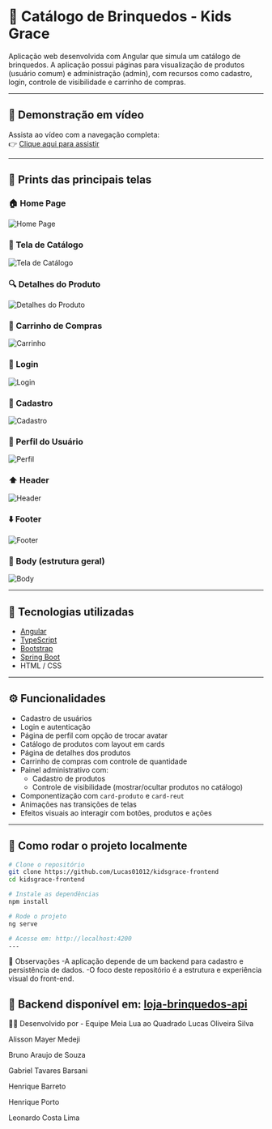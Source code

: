 # 🧸 Catálogo de Brinquedos - Kids Grace

Aplicação web desenvolvida com Angular que simula um catálogo de brinquedos. A aplicação possui páginas para visualização de produtos (usuário comum) e administração (admin), com recursos como cadastro, login, controle de visibilidade e carrinho de compras.

---

## 🎥 Demonstração em vídeo

Assista ao vídeo com a navegação completa:  
👉 [Clique aqui para assistir](https://youtu.be/iLZ5pZadPIo)

---

## 📸 Prints das principais telas

### 🏠 Home Page  
![Home Page](https://github.com/Lucas01012/kidsgrace-frontend/blob/main/Imagens%20KidsGrace/Home%20page.png?raw=true)

### 🧸 Tela de Catálogo  
![Tela de Catálogo](https://github.com/Lucas01012/kidsgrace-frontend/blob/main/Imagens%20KidsGrace/Tela%20de%20catalogo.png?raw=true)

### 🔍 Detalhes do Produto  
![Detalhes do Produto](https://github.com/Lucas01012/kidsgrace-frontend/blob/main/Imagens%20KidsGrace/Detalhes%20do%20produto.png?raw=true)

### 🛒 Carrinho de Compras  
![Carrinho](https://github.com/Lucas01012/kidsgrace-frontend/blob/main/Imagens%20KidsGrace/Carrinho.png?raw=true)

### 🔐 Login  
![Login](https://github.com/Lucas01012/kidsgrace-frontend/blob/main/Imagens%20KidsGrace/Login.png?raw=true)

### 🧑 Cadastro  
![Cadastro](https://github.com/Lucas01012/kidsgrace-frontend/blob/main/Imagens%20KidsGrace/cadastro.png)

### 👤 Perfil do Usuário  
![Perfil](https://github.com/Lucas01012/kidsgrace-frontend/blob/main/Imagens%20KidsGrace/Perfil.png?raw=true)

### ⬆️ Header  
![Header](https://github.com/Lucas01012/kidsgrace-frontend/blob/main/Imagens%20KidsGrace/Header.png?raw=true)

### ⬇️ Footer  
![Footer](https://github.com/Lucas01012/kidsgrace-frontend/blob/main/Imagens%20KidsGrace/Footer.png?raw=true)

### 🧍 Body (estrutura geral)  
![Body](https://github.com/Lucas01012/kidsgrace-frontend/blob/main/Imagens%20KidsGrace/Body.png?raw=true)

---

## 🚀 Tecnologias utilizadas

- [Angular](https://angular.io/)
- [TypeScript](https://www.typescriptlang.org/)
- [Bootstrap](https://getbootstrap.com/)
- [Spring Boot](https://spring.io/projects/spring-boot)
- HTML / CSS

---

## ⚙️ Funcionalidades

- Cadastro de usuários
- Login e autenticação
- Página de perfil com opção de trocar avatar
- Catálogo de produtos com layout em cards
- Página de detalhes dos produtos
- Carrinho de compras com controle de quantidade
- Painel administrativo com:
  - Cadastro de produtos
  - Controle de visibilidade (mostrar/ocultar produtos no catálogo)
- Componentização com `card-produto` e `card-reut`
- Animações nas transições de telas
- Efeitos visuais ao interagir com botões, produtos e ações

---

## 🧪 Como rodar o projeto localmente

```bash
# Clone o repositório
git clone https://github.com/Lucas01012/kidsgrace-frontend
cd kidsgrace-frontend

# Instale as dependências
npm install

# Rode o projeto
ng serve

# Acesse em: http://localhost:4200
---
```

📌 Observações
-A aplicação depende de um backend para cadastro e persistência de dados.
-O foco deste repositório é a estrutura e experiência visual do front-end.

🔗 Backend disponível em: [loja-brinquedos-api](https://github.com/g-Barsani/loja-brinquedos-api)
---


👨‍💻 Desenvolvido por - Equipe Meia Lua ao Quadrado
Lucas Oliveira Silva

Alisson Mayer Medeji

Bruno Araujo de Souza

Gabriel Tavares Barsani

Henrique Barreto

Henrique Porto

Leonardo Costa Lima
